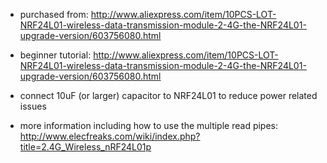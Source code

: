 * purchased from: http://www.aliexpress.com/item/10PCS-LOT-NRF24L01-wireless-data-transmission-module-2-4G-the-NRF24L01-upgrade-version/603756080.html

* beginner tutorial: http://www.aliexpress.com/item/10PCS-LOT-NRF24L01-wireless-data-transmission-module-2-4G-the-NRF24L01-upgrade-version/603756080.html

* connect 10uF (or larger) capacitor to NRF24L01 to reduce power related issues

* more information including how to use the multiple read pipes: http://www.elecfreaks.com/wiki/index.php?title=2.4G_Wireless_nRF24L01p

